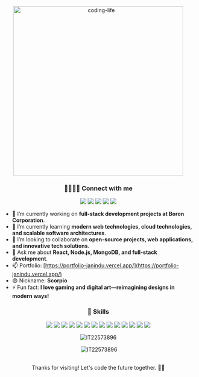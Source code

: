 <div align="center">
  <img alt="coding-life" src="https://user-images.githubusercontent.com/74038190/212749447-bfb7e725-6987-49d9-ae85-2015e3e7cc41.gif" width="450px">
</div>

<div align="center">
 <h3>🫱🏻‍🫲🏻 Connect with me</h3>
</div>  
<p align="center"> 
  <a href="https://github.com/IT22573896"><img src="https://img.shields.io/badge/GitHub-000?style=for-the-badge&logo=github"></a>
  <a href="https://linkedin.com/in/janinduchamod"><img src="https://img.shields.io/badge/LinkedIn-0077B5?style=for-the-badge&logo=linkedin&logoColor=white"></a>
  <a href="https://instagram.com/yourusername"><img src="https://img.shields.io/badge/Instagram-E4405F?style=for-the-badge&logo=instagram"></a>
  <a href="https://facebook.com/yourusername"><img src="https://img.shields.io/badge/Facebook-1877F2?style=for-the-badge&logo=facebook"></a>
  <a href="mailto:it22573896@my.sliit.lk"><img src="https://img.shields.io/badge/Gmail-D14836?style=for-the-badge&logo=gmail&logoColor=white"></a>
</p>

- 🔭 I’m currently working on **full-stack development projects at Boron Corporation**.  
- 🌱 I’m currently learning **modern web technologies, cloud technologies, and scalable software architectures**.  
- 👯 I’m looking to collaborate on **open-source projects, web applications, and innovative tech solutions**.  
- 💬 Ask me about **React, Node.js, MongoDB, and full-stack development**.  
- 📫 Portfolio: [https://portfolio-janindu.vercel.app/](https://portfolio-janindu.vercel.app/)
- 😄 Nickname: **Scorpio** 
- ⚡ Fun fact: **I love gaming and digital art—reimagining designs in modern ways!**  

<div align="center">
 <h3>🤖 Skills
</div>  
<p align="center">  
  <img src="https://go-skill-icons.vercel.app/api/icons?i=java,javascript,typescript,python,c,cpp,kotlin,dart" />
  <img src="https://go-skill-icons.vercel.app/api/icons?i=html,css,javascript,typescript,react,angular,vite,next" />
  <img src="https://go-skill-icons.vercel.app/api/icons?i=nodejs,expressjs,php" />
  <img src="https://go-skill-icons.vercel.app/api/icons?i=mysql,mongodb,firebase,appwrite" />
  <img src="https://go-skill-icons.vercel.app/api/icons?i=gcp" />
  <img src="https://go-skill-icons.vercel.app/api/icons?i=flutter,reactnative,expo,androidstudio" />
  <img src="https://go-skill-icons.vercel.app/api/icons?i=bootstrap,daisyui,tailwindcss" />
  <img src="https://go-skill-icons.vercel.app/api/icons?i=github,git" />
  <img src="https://go-skill-icons.vercel.app/api/icons?i=vercel" />
  <img src="https://go-skill-icons.vercel.app/api/icons?i=figma,canva" />
  <img src="https://go-skill-icons.vercel.app/api/icons?i=graphql,postman,api" />
  <img src="https://go-skill-icons.vercel.app/api/icons?i=vscode,visualstudio,idea,webstorm,eclipse,androidstudio" />
  <img src="https://go-skill-icons.vercel.app/api/icons?i=tensorflow,anaconda,pytorch" />
  <img src="https://go-skill-icons.vercel.app/api/icons?i=redux,tomcat" />
</p>

<div align="center">
  <p><img align="center" src="https://github-readme-stats.vercel.app/api/top-langs?username=IT22573896&theme=algolia&show_icons=true&locale=en&layout=compact" alt="IT22573896" /></p>

  <p>&nbsp;<img align="center" src="https://github-readme-stats.vercel.app/api?username=IT22573896&theme=algolia&show_icons=true&locale=en" alt="IT22573896" /></p>

  <br>
  Thanks for visiting! Let's code the future together. 🚀✨
</div>  
